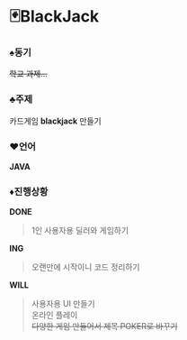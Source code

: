 # 🃏BlackJack


### ♠동기
~~학교 과제...~~

### ♣주제
카드게임 **blackjack** 만들기

### ♥언어
**JAVA**

### ♦진행상황

**DONE**
>1인 사용자용 딜러와 게임하기<br>

**ING**
>오랜만에 시작이니 코드 정리하기<br>

**WILL**
>사용자용 UI 만들기<br>
>온라인 플레이<br>
>~~다양한 게임 만들어서 제목 POKER로 바꾸기~~<br>
